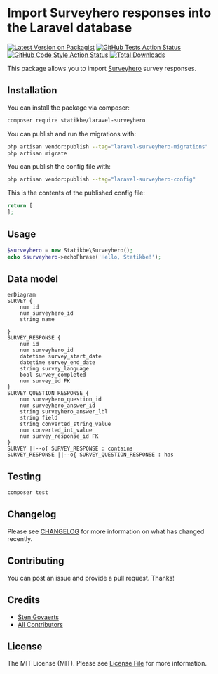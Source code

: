 # Import Surveyhero responses into the Laravel database

[![Latest Version on Packagist](https://img.shields.io/packagist/v/statikbe/laravel-surveyhero.svg?style=flat-square)](https://packagist.org/packages/statikbe/laravel-surveyhero)
[![GitHub Tests Action Status](https://img.shields.io/github/workflow/status/statikbe/laravel-surveyhero/run-tests?label=tests)](https://github.com/statikbe/laravel-surveyhero/actions?query=workflow%3Arun-tests+branch%3Amain)
[![GitHub Code Style Action Status](https://img.shields.io/github/workflow/status/statikbe/laravel-surveyhero/Fix%20PHP%20code%20style%20issues?label=code%20style)](https://github.com/statikbe/laravel-surveyhero/actions?query=workflow%3A"Fix+PHP+code+style+issues"+branch%3Amain)
[![Total Downloads](https://img.shields.io/packagist/dt/statikbe/laravel-surveyhero.svg?style=flat-square)](https://packagist.org/packages/statikbe/laravel-surveyhero)

This package allows you to import [Surveyhero](https://www.surveyhero.com) survey responses. 

## Installation

You can install the package via composer:

```bash
composer require statikbe/laravel-surveyhero
```

You can publish and run the migrations with:

```bash
php artisan vendor:publish --tag="laravel-surveyhero-migrations"
php artisan migrate
```

You can publish the config file with:

```bash
php artisan vendor:publish --tag="laravel-surveyhero-config"
```

This is the contents of the published config file:

```php
return [
];
```

## Usage

```php
$surveyhero = new Statikbe\Surveyhero();
echo $surveyhero->echoPhrase('Hello, Statikbe!');
```

## Data model

``` mermaid
erDiagram
SURVEY {
    num id
    num surveyhero_id
    string name
    
}
SURVEY_RESPONSE {
    num id
    num surveyhero_id
    datetime survey_start_date
    datetime survey_end_date
    string survey_language
    bool survey_completed
    num survey_id FK
}
SURVEY_QUESTION_RESPONSE {
    num surveyhero_question_id
    num surveyhero_answer_id
    string surveyhero_answer_lbl
    string field
    string converted_string_value
    num converted_int_value
    num survey_response_id FK
}
SURVEY ||--o{ SURVEY_RESPONSE : contains
SURVEY_RESPONSE ||--o{ SURVEY_QUESTION_RESPONSE : has
```

## Testing

```bash
composer test
```

## Changelog

Please see [CHANGELOG](CHANGELOG.md) for more information on what has changed recently.

## Contributing

You can post an issue and provide a pull request. Thanks!

## Credits

- [Sten Govaerts](https://github.com/statikbe)
- [All Contributors](../../contributors)

## License

The MIT License (MIT). Please see [License File](LICENSE.md) for more information.
